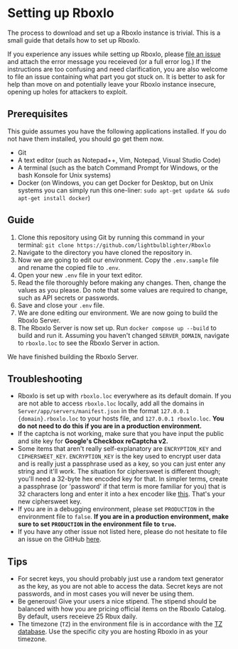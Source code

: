 # Setting up Rboxlo
The process to download and set up a Rboxlo instance is trivial. This is a small guide that details how to set up Rboxlo.

If you experience any issues while setting up Rboxlo, please [file an issue](https://github.com/lightbulblighter/Rboxlo/issues/new) and attach the error message you receieved (or a full error log.) If the instructions are too confusing and need clarification, you are also welcome to file an issue containing what part you got stuck on. It is better to ask for help than move on and potentially leave your Rboxlo instance insecure, opening up holes for attackers to exploit.

## Prerequisites
This guide assumes you have the following applications installed. If you do not have them installed, you should go get them now.

- Git
- A text editor (such as Notepad++, Vim, Notepad, Visual Studio Code)
- A terminal (such as the batch Command Prompt for Windows, or the bash Konsole for Unix systems)
- Docker (on Windows, you can get Docker for Desktop, but on Unix systems you can simply run this one-liner: `sudo apt-get update && sudo apt-get install docker`)

## Guide
1. Clone this repository using Git by running this command in your terminal: `git clone https://github.com/lightbulblighter/Rboxlo`
2. Navigate to the directory you have cloned the repository in.
3. Now we are going to edit our environment. Copy the `.env.sample` file and rename the copied file to `.env`.
4. Open your new `.env` file in your text editor.
5. Read the file thoroughly before making any changes. Then, change the values as you please. Do note that some values are required to change, such as API secrets or passwords.
6. Save and close your `.env` file.
7. We are done editing our environment. We are now going to build the Rboxlo Server.
8. The Rboxlo Server is now set up. Run `docker compose up --build` to build and run it. Assuming you haven't changed `SERVER_DOMAIN`, navigate to `rboxlo.loc` to see the Rboxlo Server in action.

We have finished building the Rboxlo Server.

## Troubleshooting
- Rboxlo is set up with `rboxlo.loc` everywhere as its default domain. If you are not able to access `rboxlo.loc` locally, add all the domains in `Server/app/servers/manifest.json` in the format `127.0.0.1 {domain}.rboxlo.loc` to your hosts file, and `127.0.0.1 rboxlo.loc`. **You do not need to do this if you are in a production environment.**
- If the captcha is not working, make sure that you have input the public and site key for **Google's Checkbox reCaptcha v2.**
- Some items that aren't really self-explanatory are `ENCRYPTION_KEY` and `CIPHERSWEET_KEY`. `ENCRYPTION_KEY` is the key used to encrypt user data and is really just a passphrase used as a key, so you can just enter any string and it'll work. The situation for ciphersweet is different though; you'll need a 32-byte hex encoded key for that. In simpler terms, create a passphrase (or 'password' if that term is more familiar for you) that is 32 characters long and enter it into a hex encoder like [this](https://www.convertstring.com/EncodeDecode/HexEncode). That's your new ciphersweet key.
- If you are in a debugging environment, please set `PRODUCTION` in the environment file to `false`. **If you are in a production environment, make sure to set `PRODUCTION` in the environment file to `true`.**
- If you have any other issue not listed here, please do not hesitate to file an issue on the GitHub [here](https://github.com/lightbulblighter/Rboxlo/issues/new).

## Tips
- For secret keys, you should probably just use a random text generator as the key, as you are not able to access the data. Secret keys are not passwords, and in most cases you will never be using them.
- Be generous! Give your users a nice stipend. The stipend should be balanced with how you are pricing official items on the Rboxlo Catalog. By default, users receieve 25 Rbux daily.
- The timezone (`TZ`) in the environment file is in accordance with the [TZ database](https://en.wikipedia.org/wiki/List_of_tz_database_time_zones). Use the specific city you are hosting Rboxlo in as your timezone.